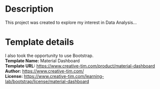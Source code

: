 # **Description**
This project was created to explore my interest in Data Analysis...

# **Template details**
I also took the opportunity to use Bootstrap. </br>
**Template Name:** Material Dashboard </br>
**Template URL:** https://www.creative-tim.com/product/material-dashboard </br>
**Author:** https://www.creative-tim.com/ </br>
**License:** https://www.creative-tim.com/learning-lab/bootstrap/license/material-dashboard
